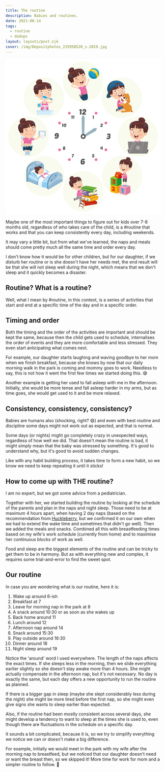 ```yaml
---
title: The routine
description: Babies and routines.
date: 2021-08-14
tags:
  - routine
  - dadops
layout: layouts/post.njk
cover: /img/Depositphotos_235958520_s-2019.jpg
---
```


![](/img/Depositphotos_235958520_s-2019.jpg)

Maybe one of the most important things to figure out for kids over 7-8 months old, regardless of who takes care of the child, is a #routine that works and that you can keep consistently every day, including weekends.

It may vary a little bit, but from what we've learned, the naps and meals should come pretty much all the same time and order every day.

I don't know how it would be for other children, but for our daughter, if we disturb her routine or is she doesn't have her needs met, the end result will be that she will not sleep well during the night, which means that we don't sleep and it quickly becomes a disaster. 

## Routine? What is a routine?

Well, what I mean by #routine, in this context, is a series of activities that start and end at a specific time of the day and in a specific order.

## Timing and order

Both the timing and the order of the activities are important and should be kept the same, because then the child gets used to schedule, internalises the order of events and they are more comfortable and less stressed. They even start anticipating what comes next. 

For example, our daughter starts laughing and waving goodbye to her mom when we finish breakfast, because she knows by now that our daily morning walk in the park is coming and mommy goes to work. Needless to say, this is not how it went the first few times we started doing this. 😅

Another example is getting her used to fall asleep with me in the afternoon. Initially,  she would be more tense and fall asleep harder in my arms, but as time goes, she would get used to it and be more relaxed.

## Consistency, consistency, consistency?

Babies are humans also (shocking, right? 😄) and even with best routine and discipline some days might not work out as expected, and that is normal.

Some days (or nights) might go completely crazy in unexpected ways, regardless of how well we did. That doesn't mean the routine is bad, it might simply mean that the baby was stressed by something. It's good to understand why, but it's good to avoid sudden changes.

Like with any habit building process, it takes time to form a new habit, so we know we need to keep repeating it until it sticks!

## How to come up with THE routine?

I am no expert, but we got some advice from a pediatrician. 

Together with her, we started building the routine by looking at the schedule of the parents and plan in the naps and night sleep. Those need to be at maximum 4 hours apart, when having 2 day naps (based on the recommendation from [Huckleberry](https://huckleberrycare.com/blog/11-month-old-sleep-schedule-and-development), but we confirmed it on our own when we had to extend the wake time and sometimes that didn't go well). Then we added the meals and snacks. Combined all this with breastfeeding times based on my wife's work schedule (currently from home) and to maximise her continuous blocks of work as well.

Food and sleep are the biggest elements of the routine and can be tricky to get them to be in harmony. But as with everything new and complex, it requires some trial-and-error to find the sweet spot.

## Our routine 

In case you are wondering what is our routine, here it is:

1. Wake up around 6-ish
2. Breakfast at 7
3. Leave for morning nap in the park at 8
4. A snack around 10:30 or as soon as she wakes up
5. Back home around 11
6. Lunch around 12
7. Afternoon nap around 14
8. Snack around 15:30
9. Play outside around 16:30
10. Dinner around 18
11. Night sleep around 19

Notice the 'around' word I used everywhere. The length of the naps affects the exact times. If she sleeps less in the morning, then we slide everything earlier slightly so she doesn't stay awake more than 4 hours. She might actually compensate in the afternoon nap, but it's not necessary. No day is exactly the same, but each day offers a new opportunity to run the routine as planned. 

If there is a bigger gap in sleep (maybe she slept considerably less during the night) she might be more tired before the first nap, so she might even give signs she wants to sleep earlier than expected. 

Also, if the routine had been mostly consistent across several days, she might develop a tendency to want to sleep at the times she is used to, even though there are fluctuations in the schedule on a specific day.

It sounds a bit complicated, because it is, so we try to simplify everything we notice we can or doesn't make a big difference.

For example, initially we would meet in the park with my wife after the morning nap to breastfeed, but we noticed that our daughter doesn't need or want the breast then, so we skipped it! More time for work for mom and a simpler routine to follow. 🎉